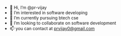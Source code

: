 - 👋 Hi, I’m @pr-vijay
- 👀 I’m interested in software developing
- 🌱 I’m currently pursuing btech cse
- 💞️ I’m looking to collaborate on software development
- 📫 you can contact at prvijay0@gmail.com 

<!---
pr-vijay/pr-vijay is a ✨ special ✨ repository because its `README.md` (this file) appears on your GitHub profile.
You can click the Preview link to take a look at your changes.
--->
